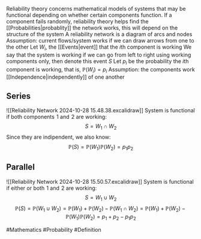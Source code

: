 Reliability theory concerns mathematical models of systems that may be functional depending on whether certain components function. If a component fails randomly, reliability theory helps find the [[Probabilities|probablity]] the network works, this will depend on the structure of the system
A reliability network is a diagram of arcs and nodes
Assumption: current flows/system works if we can draw arrows from one to the other
Let $W_{i}$, the [[Events|event]] that the $i$th component is working
We say that the system is working if we can go from left to right using working components only, then denote this event $S$
Let $p_{i}$ be the probability the $i$th component is working, that is, $\mathbb{P}(W_{i})=p_{i}$
Assumption: the components work [[Independence|independently]] of one another
## Series
![[Reliability Network 2024-10-28 15.48.38.excalidraw]]
System is functional if both components $\hspace{0pt}1$ and $\hspace{0pt}2$ are working:
$$
S=W_{1}\cap W_{2}
$$
Since they are indipendent, we also know:
$$
\mathbb{P}(S)=\mathbb{P}(W_{1})\mathbb{P}(W_{2})=p_{1}p_{2}
$$
## Parallel
![[Reliability Network 2024-10-28 15.50.57.excalidraw]]
System is functional if either or both $\hspace{0pt}1$ and $\hspace{0pt}2$ are working:
$$
S=W_{1}\cup W_{2}
$$
$$
\mathbb{P}(S)=\mathbb{P}(W_{1}\cup W_{2})=\mathbb{P}(W_{1})+\mathbb{P}(W_{2})-\mathbb{P}(W_{1}\cap W_{2})=\mathbb{P}(W_{1})+\mathbb{P}(W_{2})-\mathbb{P}(W_{1})\mathbb{P}(W_{2})=p_{1}+p_{2}-p_{1}p_{2}
$$

#Mathematics #Probability #Definition 